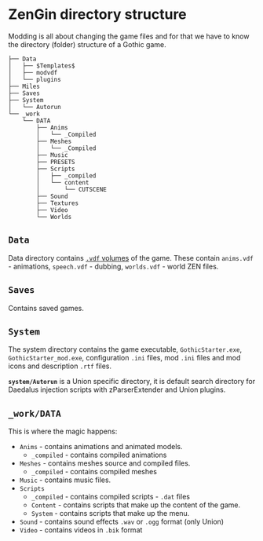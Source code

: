 # ZenGin directory structure

Modding is all about changing the game files and for that we have to know the directory (folder) structure of a Gothic game.

```
├── Data
│   ├── $Templates$
│   ├── modvdf
│   └── plugins
├── Miles
├── Saves
├── System
│   └── Autorun
└── _work
    └── DATA
        ├── Anims
        │   └── _Compiled
        ├── Meshes
        │   └── _Compiled
        ├── Music
        ├── PRESETS
        ├── Scripts
        │   ├── _compiled
        │   └── content
        │       └── CUTSCENE
        ├── Sound
        ├── Textures
        ├── Video
        └── Worlds
```

## `Data`

Data directory contains [`.vdf` volumes](VDFS.md) of the game. These contain `anims.vdf` - animations, `speech.vdf` - dubbing, `worlds.vdf` - world ZEN files.

## `Saves`

Contains saved games.

## `System`

The system directory contains the game executable, `GothicStarter.exe`, `GothicStarter_mod.exe`, configuration `.ini` files, mod `.ini` files and mod icons and description `.rtf` files.

**`system/Autorun`** is a Union specific directory, it is default search directory for Daedalus injection scripts with zParserExtender and Union plugins.

## `_work/DATA`

This is where the magic happens:

- `Anims` - contains animations and animated models.
	- `_compiled` - contains compiled animations
- `Meshes` - contains meshes source and compiled files.
	- `_compiled` - contains compiled meshes
- `Music` - contains music files.
- `Scripts`
	- `_compiled` - contains compiled scripts - `.dat` files
  	- `Content` - contains scripts that make up the content of the game.
  	- `System` - contains scripts that make up the menu.
- `Sound` - contains sound effects `.wav` or `.ogg` format (only Union)
- `Video` - contains videos in `.bik` format

